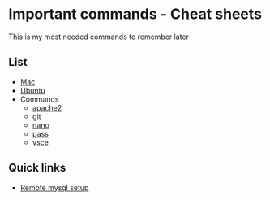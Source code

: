 # Important commands - Cheat sheets

This is my most needed commands to remember later

## List

- [Mac](Mac.md)
- [Ubuntu](Ubuntu.md)
- Commands
  - [apache2](commands/apache2.md)
  - [git](commands/git.md)
  - [nano](commands/nano.md)
  - [pass](commands/pass.md)
  - [vsce](commands/vsce.md)
  
## Quick links

- [Remote mysql setup](https://linuxize.com/post/mysql-remote-access/)
  